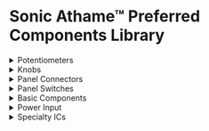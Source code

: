 # Sonic Athame™ Preferred Components Library
<details><summary>Potentiometers</summary>
<p>
| Description | Manufacturer | Mfg. Part # | Panel Height | Lip Height | Link(s) | 1x Price | Notes |
| :---------: | :----------: | :---------: | :----------: | :--------: | :-----: | :------: | :---: |
| Alpha 9mm Linear Flatted | Alpha (Taiwan)  | `RD901F-40-15F-BΩ` | 10mm | 5mm | [Mouser](https://mou.sr/3grnudD)<br>[Thonk](https://www.thonk.co.uk/shop/alpha-9mm-pots-dshaft/) | $4.41<br>$1.85 | Anti-rotation tab (removed on Thonk version)<br>Values for Ω: 10K, 100K |
| "Alpha" Style 9mm Linear Flatted | TT Electronics/BI | `P0915N-FC15BRΩ` | 10mm | 5mm | [DigiKey](https://www.digikey.com/short/zbdp2f)<br>[Mouser](https://mou.sr/3jWTyrG) | $1.36<br>$1.20 | Anti-rotation tab<br>Replaces Alpha `RD901F-40-15F-BΩ`<br>Values for Ω: 10K, 100K |
</p>
</details>

<details><summary>Knobs</summary><p>
  | Description | Manufacturer | Mfg. Part # | Link(s) | 1x Price | Notes |
  | :---------: | :----------: | :---------: | :-----: | :------: | :---: |
  | Flatted Medium | Davies Molding, LLC | `1101` | [DigiKey](https://www.digikey.com/short/zbv9mm)<br>[Mouser](https://www.mouser.com/ProductDetail/Davies-Molding/1101?qs=byeeYqUIh0PVJzrDf6EcyQ%3D%3D#.XyL1Jf3w6ZM.link) | $1.12<br>$0.71 |  |
</p></details>

<details><summary>Panel Connectors</summary><p>
  | Description | Manufacturer | Mfg. Part # | Panel Height | Lip Height | Link(s) | 1x Price | Notes |
  | :---------: | :----------: | :---------: | :----------: | :--------: | :-----: | :------: | :---: |
  | "Thonkiconn" Style 3.5mm Vertical Mono | QingPu | `WQP-PJ398SM` | 10mm | 4.5mm | [QuingPu](http://www.qingpu-electronics.com/en/products/WQP-PJ398SM-362.html)<br>[Thonk](https://www.thonk.co.uk/shop/3-5mm-jacks/) | $0.15<br>$0.52 | Other part numbers: `WQP-WQP518MA`, `PJ398SM`<br>No MOQ for QingPu |
</p></details>

<details><summary>Panel Switches</summary><p>
  | Description | Manufacturer | Mfg. Part # | Panel Height | Lip Height | Link(s) | 1x Price | Notes |
  | :---------: | :----------: | :---------: | :----------: | :--------: | :-----: | :------: | :---: |
  | SPDT Toggle 0.1" | NKK Switches | `B12AP` | 9.6mm | 3.5mm | [DigiKey](https://www.digikey.com/short/z58hc0)<br>[Mouser](https://www.mouser.com/ProductDetail/NKK-Switches/B12AP?qs=ANFmI0Q3%2FCGXvpxz3x%2FfEw%3D%3D#.XyL2ISB3T3k.link) | $3.55<br>$3.35 | Anti-rotation tab<br>Only for prototyping |
  | SPDT Toggle | E-Switch | `100SP1T1B4M2QE` | 10.4mm | 7.1mm | [DigiKey](https://www.digikey.com/short/zbvbz2)<br>[Mouser](https://www.mouser.com/ProductDetail/E-Switch/100SP1T1B4M2QE?qs=YXf4ACKMM4xJ0mJK%2FyIa1g%3D%3D#.XyL2XOD1nMk.link) | $1.99<br>$2.02 | Not breadboard compatible |
  | SPDT Slide | NKK Switches | `CS12ANW03` | 6.4mm | 5.1mm | [DigiKey](https://www.digikey.com/short/zbvtvq)<br>[Mouser](https://www.mouser.com/ProductDetail/NKK-Switches/CS12ANW03?qs=4P1McwaGddbVHu%252BBZT0egw%3D%3D#.XyL2_U-TmQU.link) | $2.25<br>$1.80 | Not breadboard compatible |
</p></details>

<details><summary>Basic Components</summary><p>
  | Description | Manufacturer | Mfg. Part # | Link(s) | 1x Price | Notes |
  | :---------: | :----------: | :---------: | :-----: | :------: | :---: |
  | Signal Diode | Misc. | `1N4148` | [DigiKey](https://www.digikey.com/short/zbdp78)<br>[Mouser](https://www.mouser.com/ProductDetail/ON-Semiconductor-Fairchild/1N4148TR?qs=i4Fj9T%2FoRm%252BOzV8sfXrhvQ%3D%3D#.XyL3Vj1SOb8.link) | $0.10<br>$0.10 | Various packages |
</p></details>

<details><summary>Power Input</summary><p>
  | Description | Manufacturer | Mfg. Part # | Panel Height | Lip Height | Link(s) | 1x Price | Notes |
  | :---------: | :----------: | :---------: | :----------: | :--------: | :-----: | :------: | :---: |
  | DC Jack 2x5.5mm Right Angle | CUI Devices | `PJ-102AH` | N/A | N/A | [DigiKey](https://www.digikey.com/short/zbdj1r)<br>[Mouser](https://www.mouser.com/ProductDetail/CUI-Devices/PJ-102AH?qs=WyjlAZoYn50Yq4CrVLCXLw%3D%3D#.XyL3205VTro.link) | $0.76<br>$0.75 | For pedals |
</p></details>

<details><summary>Specialty ICs</summary><p>
  | Description | Manufacturer | Mfg. Part # | Link(s) | 1x Price | Notes |
  | :---------: | :----------: | :---------: | :-----: | :------: | :---: |
  | Quad Analog Audio Switch | Misc. | `4066`  | N/A | N/A | [DigiKey](https://www.digikey.com/short/zbdp39)<br>[Mouser](https://www.mouser.com/ProductDetail/Texas-Instruments/SN74HC4066N?qs=YhsVCygOPE1gsJI4%2FXFoTg%3D%3D#.XyL3nkkfVVc.link) | $0.50<br>$0.51 | Various packages |
</p></details>
